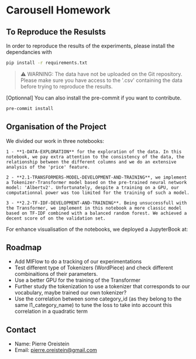 # Carousell Homework
## To Reproduce the Resulsts
In order to reproduce the results of the experiments, please install the dependancies with

```sh
pip install -r requirements.txt
```

> ⚠ WARNING:
> The data have not be uploaded on the Git repository. Please make sure you have access to the '.csv' containing the data before trying to reproduce the results.

[Optionnal] You can also install the pre-commit if you want to contribute.

```sh
pre-commit install
```

## Organisation of the Project

We divided our work in three notebooks:

    1 - **1-DATA-EXPLORATION** for the exploration of the data. In this notebook, we pay extra attention to the consistency of the data, the relationship between the different columns and we do an extensive analysis of the 'price' feature.
    
    2 - **2.1-TRANSFORMERS-MODEL-DEVELOPMENT-AND-TRAINING**, we implement a Tokenizer-Transformer model based on the pre-trained neural network model: 'Albertv2'. Unfortunately, despite a training on a GPU, our computationnal power was too limited for the training of such a model.
    
    3 - **2.2-TF-IDF-DEVELOPMENT-AND-TRAINING**. Being unsuccessfull with the Transformer, we implement in this notebook a more classic model based on TF-IDF combined with a balanced random forest. We achieved a decent score of on the validation set.
 
For enhance visualisation of the notebooks, we deployed a JupyterBook at: 
 
 
## Roadmap

* Add MlFlow to do a tracking of our experimentations
* Test different type of Tokenizers (WordPiece) and check different combinaitions of their parameters.
* Use a better GPU for the training of the Transformer
* Further study the tokenization to use a tokenizer that corresponds to our vocabulary, maybe trained our own tokenizer?
* Use the correlation between some category_id (as they belong to the same l1_category_name) to tune the loss to take into account this correlation in a quadratic term
  
## Contact

* Name: Pierre Oreistein
* Email: pierre.oreistein@gmail.com
